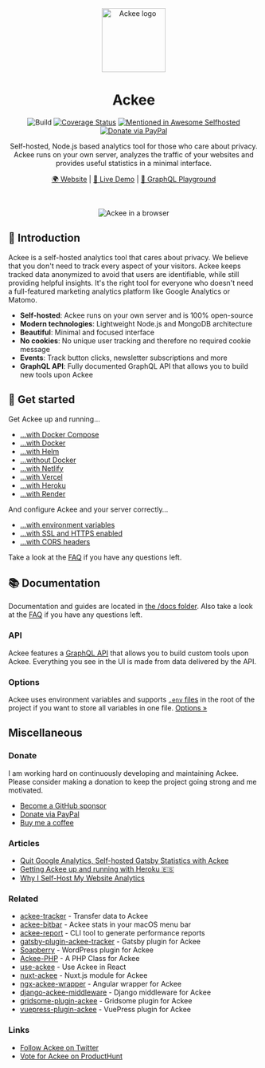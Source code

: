 <div align="center">

<img src="https://s.electerious.com/images/ackee/icon.png" title="Ackee" alt="Ackee logo" width="128">

# Ackee

![Build](https://github.com/electerious/Ackee/workflows/Build/badge.svg) [![Coverage Status](https://coveralls.io/repos/github/electerious/Ackee/badge.svg?branch=master)](https://coveralls.io/github/electerious/Ackee?branch=master) [![Mentioned in Awesome Selfhosted](https://awesome.re/mentioned-badge.svg)](https://github.com/awesome-selfhosted/awesome-selfhosted) [![Donate via PayPal](https://img.shields.io/badge/paypal-donate-009cde.svg)](https://www.paypal.com/cgi-bin/webscr?cmd=_s-xclick&hosted_button_id=CYKBESW577YWE)

Self-hosted, Node.js based analytics tool for those who care about privacy. Ackee runs on your own server, analyzes the traffic of your websites and provides useful statistics in a minimal interface.

[🌍 Website](https://ackee.electerious.com) | [🔮 Live Demo](https://demo.ackee.electerious.com) | [🧸 GraphQL Playground](https://demo.ackee.electerious.com/api)

<br/>

![Ackee in a browser](https://s.electerious.com/images/ackee/readme.png)

</div>

## 👋 Introduction

Ackee is a self-hosted analytics tool that cares about privacy. We believe that you don't need to track every aspect of your visitors. Ackee keeps tracked data anonymized to avoid that users are identifiable, while still providing helpful insights. It's the right tool for everyone who doesn't need a full-featured marketing analytics platform like Google Analytics or Matomo.

- **Self-hosted**: Ackee runs on your own server and is 100% open-source
- **Modern technologies**: Lightweight Node.js and MongoDB architecture
- **Beautiful**: Minimal and focused interface
- **No cookies**: No unique user tracking and therefore no required cookie message
- **Events**: Track button clicks, newsletter subscriptions and more
- **GraphQL API**: Fully documented GraphQL API that allows you to build new tools upon Ackee

## 🚀 Get started

Get Ackee up and running…

- […with Docker Compose](docs/Get%20started.md#with-docker-compose)
- […with Docker](docs/Get%20started.md#with-docker)
- […with Helm](docs/Get%20started.md#with-helm)
- […without Docker](docs/Get%20started.md#without-docker)
- […with Netlify](docs/Get%20started.md#with-netlify)
- […with Vercel](docs/Get%20started.md#with-vercel)
- […with Heroku](docs/Get%20started.md#with-heroku)
- […with Render](docs/Get%20started.md#with-render)

And configure Ackee and your server correctly…

- […with environment variables](docs/Options.md)
- […with SSL and HTTPS enabled](docs/SSL%20and%20HTTPS.md)
- […with CORS headers](docs/CORS%20headers.md)

Take a look at the [FAQ](docs/FAQ.md) if you have any questions left.

## 📚 Documentation

Documentation and guides are located in [the /docs folder](docs/). Also take a look at the [FAQ](docs/FAQ.md) if you have any questions left.

### API

Ackee features a [GraphQL API](docs/API.md) that allows you to build custom tools upon Ackee. Everything you see in the UI is made from data delivered by the API.

### Options

Ackee uses environment variables and supports [`.env` files](https://www.npmjs.com/package/dotenv) in the root of the project if you want to store all variables in one file. [Options &#187;](docs/Options.md)

## Miscellaneous

### Donate

I am working hard on continuously developing and maintaining Ackee. Please consider making a donation to keep the project going strong and me motivated.

- [Become a GitHub sponsor](https://github.com/sponsors/electerious)
- [Donate via PayPal](https://paypal.me/electerious)
- [Buy me a coffee](https://www.buymeacoffee.com/electerious)

### Articles

- [Quit Google Analytics, Self-hosted Gatsby Statistics with Ackee](https://dev.to/aleccool213/quit-google-analytics-self-hosted-gatsby-statistics-with-ackee-4011)
- [Getting Ackee up and running with Heroku 🇪🇸](https://rubenr.dev/blog/ackee-analitica-web-sencilla/)
- [Why I Self-Host My Website Analytics](https://mbuffett.com/posts/why-i-self-host-my-analytics/)

### Related

- [ackee-tracker](https://github.com/electerious/ackee-tracker) - Transfer data to Ackee
- [ackee-bitbar](https://github.com/electerious/ackee-bitbar) - Ackee stats in your macOS menu bar
- [ackee-report](https://github.com/BetaHuhn/ackee-report) - CLI tool to generate performance reports
- [gatsby-plugin-ackee-tracker](https://github.com/Burnsy/gatsby-plugin-ackee-tracker) - Gatsby plugin for Ackee
- [Soapberry](https://wordpress.org/plugins/soapberry/) - WordPress plugin for Ackee
- [Ackee-PHP](https://github.com/BrookeDot/ackee-php) - A PHP Class for Ackee
- [use-ackee](https://github.com/electerious/use-ackee) - Use Ackee in React
- [nuxt-ackee](https://github.com/bdrtsky/nuxt-ackee) - Nuxt.js module for Ackee
- [ngx-ackee-wrapper](https://github.com/oakify/ngx-ackee-wrapper) - Angular wrapper for Ackee
- [django-ackee-middleware](https://github.com/suda/django-ackee-middleware) - Django middleware for Ackee
- [gridsome-plugin-ackee](https://github.com/DenzoNL/gridsome-plugin-ackee) - Gridsome plugin for Ackee
- [vuepress-plugin-ackee](https://github.com/spekulatius/vuepress-plugin-ackee) - VuePress plugin for Ackee

### Links

- [Follow Ackee on Twitter](https://twitter.com/getackee)
- [Vote for Ackee on ProductHunt](https://www.producthunt.com/posts/ackee)
